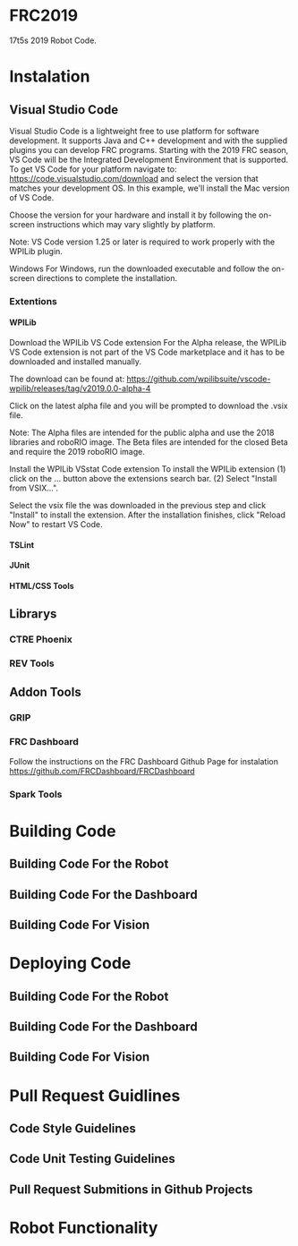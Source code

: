 # FRC2019
17t5s 2019 Robot Code.

# Instalation
## Visual Studio Code
Visual Studio Code is a lightweight free to use platform for software development. It supports Java and C++ development and with the supplied plugins you can develop FRC programs. Starting with the 2019 FRC season, VS Code will be the Integrated Development Environment that is supported. To get VS Code for your platform navigate to: https://code.visualstudio.com/download and select the version that matches your development OS. In this example, we'll install the Mac version of VS Code.


Choose the version for your hardware and install it by following the on-screen instructions which may vary slightly by platform.

Note: VS Code version 1.25 or later is required to work properly with the WPILib plugin.

Windows
For Windows, run the downloaded executable and follow the on-screen directions to complete the installation.


### Extentions
#### WPILib 
Download the WPILib VS Code extension
For the Alpha release, the WPILib VS Code extension is not part of the VS Code marketplace and it has to be downloaded and installed manually.

The download can be found at: https://github.com/wpilibsuite/vscode-wpilib/releases/tag/v2019.0.0-alpha-4

Click on the latest alpha file and you will be prompted to download the .vsix file.

Note: The Alpha files are intended for the public alpha and use the 2018 libraries and roboRIO image. The Beta files are intended for the closed Beta and require the 2019 roboRIO image.

Install the WPILib VSstat Code extension
To install the WPILib extension (1) click on the ... button above the extensions search bar. (2) Select "Install from VSIX...".

Select the vsix file the was downloaded in the previous step and click "Install" to install the extension. After the installation finishes,  click "Reload Now" to restart VS Code.

#### TSLint
#### JUnit
#### HTML/CSS Tools

## Librarys
### CTRE Phoenix
### REV Tools

## Addon Tools
### GRIP
### FRC Dashboard
Follow the instructions on the FRC Dashboard Github Page for instalation https://github.com/FRCDashboard/FRCDashboard
### Spark Tools

# Building Code
## Building Code For the Robot
## Building Code For the Dashboard
## Building Code For Vision

# Deploying Code
## Building Code For the Robot
## Building Code For the Dashboard
## Building Code For Vision

# Pull Request Guidlines
## Code Style Guidelines
## Code Unit Testing Guidelines
## Pull Request Submitions in Github Projects

# Robot Functionality 
